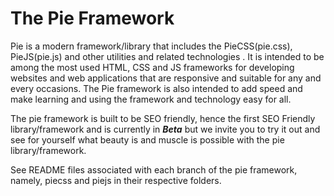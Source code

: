 # The Pie Framework 
Pie is a modern framework/library that includes the PieCSS(pie.css), PieJS(pie.js) and other utilities and related technologies . It is intended to be among the most used HTML, CSS and JS frameworks for developing websites and web applications that are responsive and suitable for any and every occasions. The Pie framework is also intended to add speed and make learning and using the framework and technology easy for all.

The pie framework is built to be SEO friendly, hence the first SEO Friendly library/framework and is currently in **_Beta_** but we invite you to try it out and see for yourself what beauty is and muscle is possible with the pie library/framework.

See README files associated with each branch of the pie framework, namely, piecss and piejs in their respective folders.
